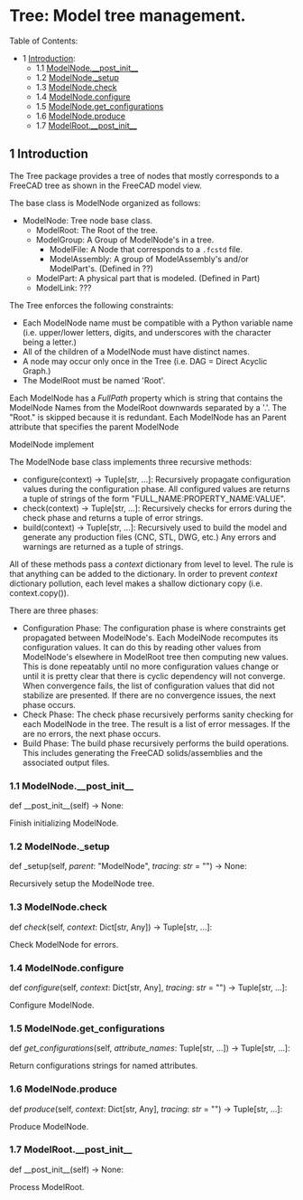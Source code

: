 # Tree: Model tree management.

Table of Contents:
* 1 [Introduction](#introduction):
  * 1.1 [ModelNode.\_\_post\_init\_\_](#modelnode---post-init--)
  * 1.2 [ModelNode.\_setup](#modelnode--setup)
  * 1.3 [ModelNode.check](#modelnode-check)
  * 1.4 [ModelNode.configure](#modelnode-configure)
  * 1.5 [ModelNode.get\_configurations](#modelnode-get-configurations)
  * 1.6 [ModelNode.produce](#modelnode-produce)
  * 1.7 [ModelRoot.\_\_post\_init\_\_](#modelroot---post-init--)

## 1 <a name="introduction"></a>Introduction


The Tree package provides a tree of nodes that mostly corresponds to a FreeCAD tree
as shown in the FreeCAD model view.

The base class is ModelNode organized as follows:

* ModelNode: Tree node base class.
  * ModelRoot: The Root of the tree.
  * ModelGroup: A Group of ModelNode's in a tree.
    * ModelFile: A Node that corresponds to a `.fcstd` file.
    * ModelAssembly: A group of ModelAssembly's and/or ModelPart's.  (Defined in ??)
  * ModelPart: A physical part that is modeled.  (Defined in Part)
  * ModelLink: ???

The Tree enforces the following constraints:
* Each ModelNode name must be compatible with a Python variable name
  (i.e. upper/lower letters, digits, and underscores with the character being a letter.)
* All of the children of a ModelNode must have distinct names.
* A node may occur only once in the Tree (i.e. DAG = Direct Acyclic Graph.)
* The ModelRoot must be named 'Root'.

Each ModelNode has a *FullPath* property which is string that contains the ModelNode Names
from the ModelRoot downwards separated by a '.'.  The "Root." is skipped because it is redundant.
Each ModelNode has an Parent attribute that specifies the parent ModelNode

ModelNode implement

The ModelNode base class implements three recursive methods:

* configure(context) -> Tuple[str, ...]:
  Recursively propagate configuration values during the configuration phase.
  All configured values are returns a tuple of strings of the form "FULL_NAME:PROPERTY_NAME:VALUE".
* check(context) -> Tuple[str, ...]:
  Recursively checks for errors during the check phase and returns a tuple of error strings.
* build(context) -> Tuple[str, ...]:
  Recursively used to build the model and generate any production files (CNC, STL, DWG, etc.)
  Any errors and warnings are returned as a tuple of strings.

All of these methods pass a *context* dictionary from level to level.  The rule is that anything
can be added to the dictionary.  In order to prevent *context* dictionary pollution, each
level makes a shallow dictionary copy (i.e. context.copy()).

There are three phases:
* Configuration Phase:
  The configuration phase is where constraints get propagated between ModelNode's.  Each
  ModelNode recomputes its configuration values.  It can do this by reading other values
  from ModelNode's elsewhere in ModelRoot tree then computing new values.  This is done
  repeatably until no more configuration values change or until it is pretty clear that
  there is cyclic dependency will not converge.  When convergence fails, the list of
  configuration values that did not stabilize are presented.  If there are no convergence
  issues, the next phase occurs.
* Check Phase:
  The check phase recursively performs sanity checking for each ModelNode in the tree.
  The result is a list of error messages.  If the are no errors, the next phase occurs.
* Build Phase:
  The build phase recursively performs the build operations.  This includes generating
  the FreeCAD solids/assemblies and the associated output files.


### 1.1 ModelNode.\_\_post\_init\_\_ <a name="modelnode---post-init--"></a>

def \_\_post\_init\_\_(self) -> None:

Finish initializing ModelNode.

### 1.2 ModelNode.\_setup <a name="modelnode--setup"></a>

def \_setup(self, *parent*:  "ModelNode", *tracing*:  *str* = "") -> None:

Recursively setup the ModelNode tree.

### 1.3 ModelNode.check <a name="modelnode-check"></a>

def *check*(self, *context*:  Dict[str, Any]) -> Tuple[str, ...]:

Check ModelNode for errors.

### 1.4 ModelNode.configure <a name="modelnode-configure"></a>

def *configure*(self, *context*:  Dict[str, Any], *tracing*:  *str* = "") -> Tuple[str, ...]:

Configure ModelNode.

### 1.5 ModelNode.get\_configurations <a name="modelnode-get-configurations"></a>

def *get\_configurations*(self, *attribute\_names*:  Tuple[str, ...]) -> Tuple[str, ...]:

Return configurations strings for named attributes.

### 1.6 ModelNode.produce <a name="modelnode-produce"></a>

def *produce*(self, *context*:  Dict[str, Any], *tracing*:  *str* = "") -> Tuple[str, ...]:

Produce ModelNode.

### 1.7 ModelRoot.\_\_post\_init\_\_ <a name="modelroot---post-init--"></a>

def \_\_post\_init\_\_(self) -> None:

Process ModelRoot.
